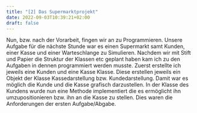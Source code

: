 ```yaml
---
title: "[2] Das Supermarktprojekt"
date: 2022-09-03T10:39:21+02:00
draft: false
---
```



Nun, bzw. nach der Vorarbeit, fingen wir an zu Programmieren. Unsere Aufgabe für die nächste Stunde war es einen Supermarkt samt Kunden, einer Kasse und einer Warteschlange zu Simulieren. 
Nachdem wir mit Stift und Papier die Struktur der Klassen etc geplant haben kam ich zu den Aufgaben in dennen programmiert werden musste. Zuerst erstellte ich jeweils eine Kunden und eine Kasse Klasse. Diese erstellen jeweils ein Objekt der Klasse Kassedarstellung bzw. Kundedarstellung. Damit war es möglich die Kunde und die Kasse grafisch darzustellen. In der Klasse des Kundens wurde nun eine Methode implementiert die es ermöglicht ihn umzupositionieren bzw. ihn an die Kasse zu stellen. Dies waren die Anforderungen der  ersten Aufgabe/Abgabe.
 